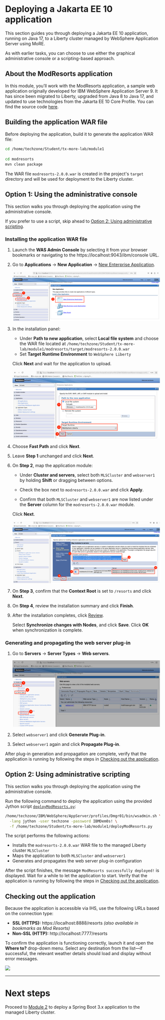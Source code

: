 # Deploying a Jakarta EE 10 application

This section guides you through deploying a Jakarta EE 10 application, running on Java 17, to a Liberty cluster managed by WebSphere Application Server using MoRE. 

As with earlier tasks, you can choose to use either the graphical administrative console or a scripting-based approach.

## About the ModResorts application

In this module, you’ll work with the ModResorts application, a sample web application originally developed for IBM WebSphere Application Server 9. It has since been migrated to Liberty, upgraded from Java 8 to Java 17, and updated to use technologies from the Jakarta EE 10 Core Profile. You can find the source code [here](https://github.com/IBM/sample-app-mod).

## Building the application WAR file

Before deploying the application, build it to generate the application WAR file:

```sh
cd /home/techzone/Student/tx-more-lab/module1

cd modresorts
mvn clean package
```

The WAR file `modresorts-2.0.0.war` is created in the project's `target` directory and will be used for deployment to the Liberty cluster.

## Option 1: Using the administrative console

This section walks you through deploying the application using the administrative console.

If you prefer to use a script, skip ahead to [Option 2: Using administrative scripting](#option-2-using-administrative-scripting).

### Installing the application WAR file

1. Launch the **WAS Admin Console** by selecting it from your browser bookmarks or navigating to the https://localhost:9043/ibm/console URL.

2. Go to **Applications** &rarr; **New Application** &rarr; <ins>New Enterprise Application</ins>.

   ![](../assets/new-app.png)

3. In the installation panel:

   * Under **Path to new application**, select **Local file system** and choose the WAR file located at `/home/techzone/Student/tx-more-lab/module1/modresorts/target/modresorts-2.0.0.war`
   * Set **Target Runtime Environment** to `WebSphere Liberty`
   
   Click **Next** and wait for the application to upload.

   ![](../assets/module1-new-app-installation.png)

4. Choose **Fast Path** and click **Next**.

5. Leave **Step 1** unchanged and click **Next**.

6. On **Step 2**, map the application module:

   * Under **Cluster and servers**, select both `MLSCluster` and `webserver1` by holding **Shift** or dragging between options.

   * Check the box next to `modresorts-2.0.0.war` and click **Apply**.

   * Confirm that both `MLSCluster` and `webserver1` are now listed under the **Server** column for the `modresorts-2.0.0.war` module.
   
   Click **Next**.

   ![](../assets/module1-map-modules-to-servers.png)

7. On **Step 3**, confirm that the **Context Root** is set to `/resorts` and click **Next**.

8. On **Step 4**, review the installation summary and click **Finish**.

9. After the installation completes, click <ins>Review</ins>. 
   
   Select **Synchronize changes with Nodes**, and click **Save**. Click **OK** when synchronization is complete.

### Generating and propagating the web server plug-in

1. Go to **Servers** &rarr; **Server Types** &rarr; **Web servers**.
   
   ![](../assets/webserver.png)

2. Select `webserver1` and click **Generate Plug-in**.

3. Select `webserver1` again and click **Propagate Plug-in**.

After plug-in generation and propagation are complete, verify that the application is running by following the steps in [Checking out the application](#checking-out-the-application).

## Option 2: Using administrative scripting

This section walks you through deploying the application using the administrative console.

Run the following command to deploy the application using the provided Jython  script [`deployModResorts.py`](deployModResorts.py):

```sh
/home/techzone/IBM/WebSphere/AppServer/profiles/Dmgr01/bin/wsadmin.sh \
  -lang jython -user techzone -password IBMDem0s! \
  -f /home/techzone/Student/tx-more-lab/module1/deployModResorts.py
```

The script performs the following actions:

* Installs the `modresorts-2.0.0.war` WAR file to the managed Liberty cluster `MLSCluster`
* Maps the application to both `MLSCluster` and `webserver1`
* Generates and propagates the web server plug-in configuration

After the script finishes, the message `ModResorts successfully deployed!` is displayed. Wait for a while to let the application to start. Verify that the application is running by following the steps in [Checking out the application](#checking-out-the-application).

## Checking out the application

Because the application is accessible via IHS, use the following URLs based on the connection type:
* **SSL (HTTPS):** https://localhost:8888/resorts _(also available in bookmarks as Mod Resorts)_
* **Non-SSL (HTTP):** http://localhost:7777/resorts

To confirm the application is functioning correctly, launch it and open the **Where to?** drop-down menu. Select any destination from the list—if successful, the relevant weather details should load and display without error messages.

![](../assets/modresorts.png)

---

# Next steps

Proceed to [Module 2](../module2/README.md) to deploy a Spring Boot 3.x application to the managed Liberty cluster.
